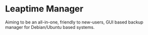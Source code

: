 # Leaptime Manager

Aiming to be an all-in-one, friendly to new-users, GUI based backup manager for Debian/Ubuntu based systems.
